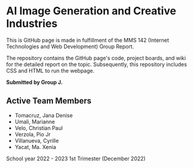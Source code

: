 # AI Image Generation and Creative Industries
This is GitHub page is made in fulfillment of the MMS 142 (Internet Technologies and Web Development) Group Report. 

The repository contains the GitHub page's code, project boards, and wiki for the detailed report on the topic. Subsequently, this repository includes CSS and HTML to run the webpage.

**Submitted by Group J.** 

## Active Team Members
- Tomacruz, Jana Denise
- Umali, Marianne
- Velo, Christian Paul
- Verzola, Pio Jr
- Villanueva, Cyrille
- Yacat, Ma. Xenia

School year 2022 - 2023
1st Trimester (December 2022)
